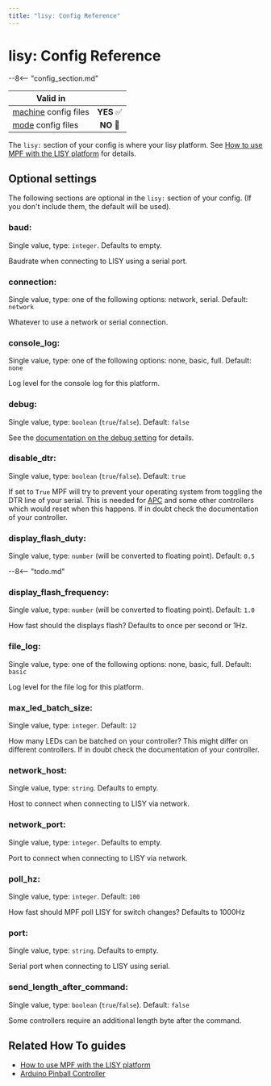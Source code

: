 ```yaml
---
title: "lisy: Config Reference"
---
```


# lisy: Config Reference

--8<-- "config_section.md"

| Valid in | |
|-----|:----:|
|[machine](instructions/machine_config.md) config files |**YES** :white_check_mark:|
|[mode](instructions/mode_config.md) config files|**NO** :no_entry_sign:|

The `lisy:` section of your config is where your lisy platform. See
[How to use MPF with the LISY platform](../hardware/lisy/index.md) for details.

## Optional settings

The following sections are optional in the `lisy:` section of your
config. (If you don't include them, the default will be used).

### baud:

Single value, type: `integer`. Defaults to empty.

Baudrate when connecting to LISY using a serial port.

### connection:

Single value, type: one of the following options: network, serial.
Default: `network`

Whatever to use a network or serial connection.

### console_log:

Single value, type: one of the following options: none, basic, full.
Default: `none`

Log level for the console log for this platform.

### debug:

Single value, type: `boolean` (`true`/`false`). Default: `false`

See the
[documentation on the debug setting](instructions/debug.md) for details.

### disable_dtr:

Single value, type: `boolean` (`true`/`false`). Default: `true`

If set to `True` MPF will try to prevent your operating system from
toggling the DTR line of your serial. This is needed for
[APC](../hardware/apc/index.md) and some other
controllers which would reset when this happens. If in doubt check the
documentation of your controller.

### display_flash_duty:

Single value, type: `number` (will be converted to floating point).
Default: `0.5`

--8<-- "todo.md"

### display_flash_frequency:

Single value, type: `number` (will be converted to floating point).
Default: `1.0`

How fast should the displays flash? Defaults to once per second or 1Hz.

### file_log:

Single value, type: one of the following options: none, basic, full.
Default: `basic`

Log level for the file log for this platform.

### max_led_batch_size:

Single value, type: `integer`. Default: `12`

How many LEDs can be batched on your controller? This might differ on
different controllers. If in doubt check the documentation of your
controller.

### network_host:

Single value, type: `string`. Defaults to empty.

Host to connect when connecting to LISY via network.

### network_port:

Single value, type: `integer`. Defaults to empty.

Port to connect when connecting to LISY via network.

### poll_hz:

Single value, type: `integer`. Default: `100`

How fast should MPF poll LISY for switch changes? Defaults to 1000Hz

### port:

Single value, type: `string`. Defaults to empty.

Serial port when connecting to LISY using serial.

### send_length_after_command:

Single value, type: `boolean` (`true`/`false`). Default: `false`

Some controllers require an additional length byte after the command.

## Related How To guides

* [How to use MPF with the LISY platform](../hardware/lisy/index.md)
* [Arduino Pinball Controller](../hardware/apc/index.md)

